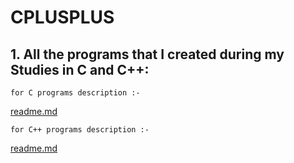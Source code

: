 # CPLUSPLUS

## 1. All the programs that I created during my Studies in C and C++:
```
for C programs description :- 
```
[readme.md](C\readme.md)
```
for C++ programs description :-
```
[readme.md](CPP\readme.md)
